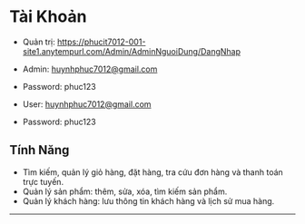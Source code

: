# Tài Khoản
- Quản trị: https://phucit7012-001-site1.anytempurl.com/Admin/AdminNguoiDung/DangNhap
- Admin: huynhphuc7012@gmail.com
- Password: phuc123

- User: huynhphuc7012@gmail.com
- Password: phuc123

## Tính Năng
- Tìm kiếm, quản lý giỏ hàng, đặt hàng, tra cứu đơn hàng và thanh toán trực tuyến.
- Quản lý sản phẩm: thêm, sửa, xóa, tìm kiếm sản phẩm.
- Quản lý khách hàng: lưu thông tin khách hàng và lịch sử mua hàng.

---
